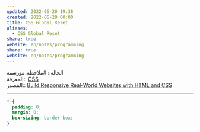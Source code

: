 ```yaml
---  
updated: 2022-06-20 19:38  
created: 2022-05-29 00:00  
title: CSS Global Reset  
aliases:  
  - CSS Global Reset  
share: true  
website: en/notes/programming  
share: true  
website: en/notes/programming  
---  
```

  
الحالة:: #ملاحظة_مؤرشفة  
المعرفة:: [CSS](CSS)  
المصدر:: [Build Responsive Real-World Websites with HTML and CSS](Build%20Responsive%20Real-World%20Websites%20with%20HTML%20and%20CSS)  
  
---  
  
```css  
* {  
  padding: 0;  
  margin: 0;  
  box-sizing: border-box;  
}  
```  
